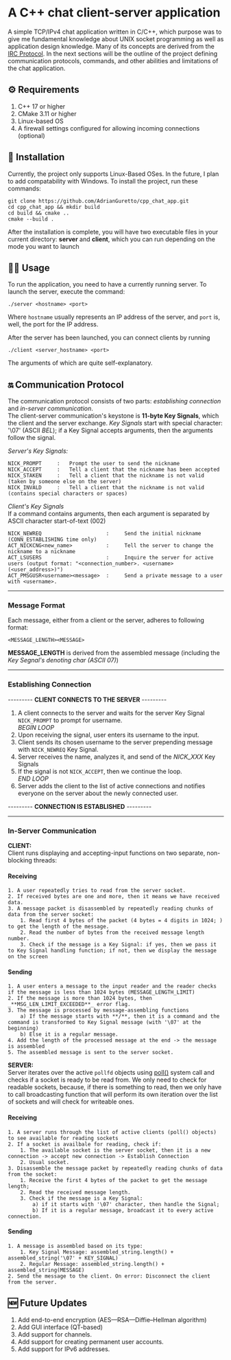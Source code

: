 # A C++ chat client-server application
A simple TCP/IPv4 chat application written in C/C++, which purpose was to give me fundamental knowledge about UNIX socket programming as well as application design knowledge. Many of its concepts are derived from the [IRC Protocol](https://www.rfc-editor.org/rfc/rfc1459.html#page-13 "IRC Protocol Description"). 
In the next sections will be the outline of the project defining communication protocols, commands, and other abilities and limitations of the chat application. 

## ⚙️ Requirements

1. C++ 17 or higher
2. CMake 3.11 or higher
3. Linux-based OS
4. A firewall settings configured for allowing incoming connections (optional)

## 🔨 Installation

Currently, the project only supports Linux-Based OSes. In the future, I plan to add compatability with Windows.
To install the project, run these commands:
```
git clone https://github.com/AdrianGuretto/cpp_chat_app.git
cd cpp_chat_app && mkdir build
cd build && cmake ..
cmake --build .
```

After the installation is complete, you will have two executable files in your current directory: **server** and **client**, which you can run depending on the mode you want to launch

## 🚶‍♂️ Usage

To run the application, you need to have a currently running server. To launch the server, execute the command:  

```./server <hostname> <port>```  

Where `hostname` usually represents an IP address of the server, and `port` is, well, the port for the IP address.  

After the server has been launched, you can connect clients by running

```./client <server_hostname> <port>```

The arguments of which are quite self-explanatory.

## 🔛 Communication Protocol

The communication protocol consists of two parts: *establishing connection* and *in-server communication*.  
The client-server communication's keystone is **11-byte Key Signals**, which the client and the server exchange. *Key Signals* start with special character: '\07' (ASCII *BEL*); if a Key Signal accepts arguments, then the arguments follow the signal.  

*Server's Key Signals:*
```
NICK_PROMPT     :   Prompt the user to send the nickname
NICK_ACCEPT     :   Tell a client that the nickname has been accepted
NICK_STAKEN     :   Tell a client that the nickname is not valid (taken by someone else on the server)
NICK_INVALD     :   Tell a client that the nickname is not valid (contains special characters or spaces)
```

*Client's Key Signals*  
If a command contains arguments, then each argument is separated by ASCII character start-of-text (002)
```
NICK_NEWREQ                     :     Send the initial nickname (CONN_ESTABLISHING time only)
ACT_NICKCNG<new_name>           :     Tell the server to change the nickname to a nickname
ACT_LSUSERS                     :     Inquire the server for active users (output format: "<connection_number>. <username> (<user_address>)")
ACT_PMSGUSR<username><message>  :     Send a private message to a user with <username>.
```
____
### Message Format

Each message, either from a client or the server, adheres to following format:

```<MESSAGE_LENGTH><MESSAGE>```

**MESSAGE_LENGTH** is derived from the assembled message (including the *Key Segnal's denoting char (ASCII 07)*)

___
### Establishing Connection


--------- **CLIENT CONNECTS TO THE SERVER** ---------

1) A client connects to the server and waits for the server Key Signal `NICK_PROMPT` to prompt for username.  
_BEGIN LOOP_
2) Upon receiving the signal, user enters its username to the input.
3) Client sends its chosen username to the server prepending message with `NICK_NEWREQ` Key Signal.
4) Server receives the name, analyzes it, and send of the *NICK_XXX* Key Signals
5) If the signal is not `NICK_ACCEPT`, then we continue the loop.  
_END LOOP_
6) Server adds the client to the list of active connections and notifies everyone on the server about the newly connected user.

--------- **CONNECTION IS ESTABLISHED** ---------

___
### In-Server Communication

**CLIENT:**  
Client runs displaying and accepting-input functions on two separate, non-blocking threads:  
#### Receiving
```
1. A user repeatedly tries to read from the server socket.
2. If received bytes are one and more, then it means we have received data.
3. A message packet is disassembled by repeatedly reading chunks of data from the server socket:
    1. Read first 4 bytes of the packet (4 bytes = 4 digits in 1024; ) to get the length of the message.
    2. Read the number of bytes from the received message length number.
    3. Check if the message is a Key Signal: if yes, then we pass it to Key Signal handling function; if not, then we display the message on the screen  
```
#### Sending
```
1. A user enters a message to the input reader and the reader checks if the message is less than 1024 bytes (MESSAGE_LENGTH_LIMIT)
2. If the message is more than 1024 bytes, then _**MSG_LEN_LIMIT_EXCEEDED**_ error flag.
3. The message is processed by message-assembling functions
    a) If the message starts with **/**, then it is a command and the command is transformed to Key Signal message (with '\07' at the beginning)
    b) Else it is a regular message.
4. Add the length of the processed message at the end -> the message is assembled
5. The assembled message is sent to the server socket.
```
**SERVER:**  
Server iterates over the active `pollfd` objects using [poll()](https://man7.org/linux/man-pages/man2/poll.2.html) system call and checks if a socket is ready to be read from. We only need to check for readable sockets, because, if there is something to read, then we only have to call broadcasting function that will perform its own iteration over the list of sockets and will check for writeable ones.
#### Receiving
```
1. A server runs through the list of active clients (poll() objects) to see available for reading sockets
2. If a socket is availbale for reading, check if:
    1. The available socket is the server socket, then it is a new connection -> accept new connection -> Establish Connection
    2. Usual socket.
3. Disassemble the message packet by repeatedly reading chunks of data from the socket:
    1. Receive the first 4 bytes of the packet to get the message length;
    2. Read the received message length.
    3. Check if the message is a Key Signal: 
        a) if it starts with '\07' character, then handle the Signal;
        b) If it is a regular message, broadcast it to every active connection.
```
#### Sending
```
1. A message is assembled based on its type:
    1. Key Signal Message: assembled_string.length() + assembled_string('\07' + KEY_SIGNAL)
    2. Regular Message: assembled_string.length() + assembled_string(MESSAGE)
2. Send the message to the client. On error: Disconnect the client from the server.
```


## 🆕 Future Updates
1. Add end-to-end encryption (AES—RSA—Diffie–Hellman algorithm)
2. Add GUI interface (QT-based)
3. Add support for channels.
4. Add support for creating permanent user accounts.
5. Add support for IPv6 addresses.